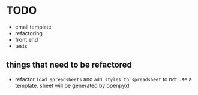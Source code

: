 # TODO
* email template 
* refactoring
* front end
* tests


## things that need to be refactored
* refactor `load_spreadsheets` and `add_styles_to_spreadsheet` to not use a template. sheet will be generated by openpyxl